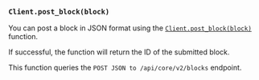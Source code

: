 ### `Client.post_block(block)`

You can post a block in JSON format using
the [`Client.post_block(block)`](./../libraries/python/api_reference#get_block_data)
function.

If successful, the function will return the ID of the submitted block.

This function queries the `POST JSON to /api/core/v2/blocks` endpoint.
